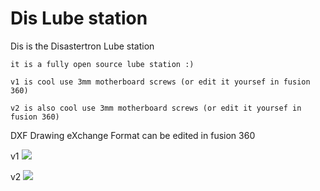 # Dis Lube station
Dis is the Disastertron Lube station

	it is a fully open source lube station :) 

	v1 is cool use 3mm motherboard screws (or edit it yoursef in fusion 360)

	v2 is also cool use 3mm motherboard screws (or edit it yoursef in fusion 360)
DXF 
Drawing eXchange Format
can be edited in fusion 360
	
v1
<img src="https://github.com/kenzivoy/Dis_Lube_station/blob/main/v1/station.png" width="auto" height="auto">

v2
<img src="https://github.com/kenzivoy/Dis_Lube_station/blob/main/v2/station.png" width="auto" height="auto">

